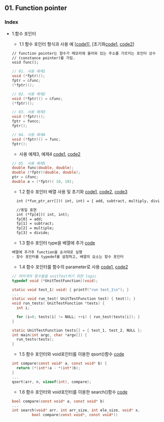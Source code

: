 
## 01. Function pointer
### Index

* 1.함수 포인터
   * 1.1 함수 포인터 형식과 사용 예 [[code1](https://github.com/csbyun-data/C-Pro/blob/main/chap02/Function_Pointer/Function_Pointer1.c)], [초기화[code1](https://github.com/csbyun-data/C-Pro/blob/main/chap02/Function_Pointer/Function_Pointer2.c), [code2](https://github.com/csbyun-data/C-Pro/blob/main/chap02/Function_Pointer/Function_Pointer3.c)]
  ```txt
  // function pointer는 함수가 메모리에 올라와 있는 주소를 가르키는 포인터 상수
  // (constance pointer)를 가짐.
  void func();
  ```
  ```c
  // 01. 사용 예제1
  void (*fptr)();
  fptr = &func;
  (*fptr)();

  // 02. 사용 예제2
  void (*fptr)() = &func;
  (*fptr)();  
  ```
  ```c
  // 03. 사용 예제3
  void (*fptr)();
  fptr = funcc;
  fptr();

  // 04. 사용 예제4
  void (*fptr)() = func;
  fptr();
  ```
    * 사용 예제3, 예제4 [code1](https://github.com/csbyun-data/C-Pro/blob/main/chap02/Function_Pointer/Func_Ptr_exam3_1.c), [code2](https://github.com/csbyun-data/C-Pro/blob/main/chap02/Function_Pointer/Func_Ptr_exam3_2.c)  
  ```c
  // 05. 사용 예제5
  double func(double, double);
  double (*fptr)(double, double);
  ptr = &func;
  double a = (*fptr)( 10, 10);
  ```
  
   * 1.2 함수 포인터 배열 사용 및 초기화 [code1](https://github.com/csbyun-data/C-Pro/blob/main/chap02/Function_Pointer/Function_Pointer_Array1.c), [code2](https://github.com/csbyun-data/C-Pro/blob/main/chap02/Function_Pointer/Function_Pointer_Array2.c), [code3](https://github.com/csbyun-data/C-Pro/blob/main/chap02/Function_Pointer/Function_Pointer_Array3.c)
  ```txt
    int (*fun_ptr_arr[])( int, int) = { add, subtract, multiply, divide};
  
    //동일 표현
    int (*fp[4])( int, int);
    fp[0] = add;
    fp[1] = subtract;
    fp[2] = multiple;
    fp[3] = divide;
  ```
  
   * 1.3 함수 포인터 type을 배열에 추가 [code](https://github.com/csbyun-data/C-Pro/blob/main/chap02/Function_Pointer/Function_Pointer_Type1.c)
  ```txt
  배열에 추가후 function을 순서대로 실행
  - 함수 포인터를 typedef를 설정하고, 배열의 요소는 함수 포인터
  ```
   * 1.4 함수 포인터를 함수의 parameter로 사용 [code1](https://github.com/csbyun-data/C-Pro/blob/main/chap02/Function_Pointer/Function_Pointer_Para1.c), [code2](https://github.com/csbyun-data/C-Pro/blob/main/chap02/Function_Pointer/Function_Pointer_Para2.c)
  ```c
  // 여러개의 함수들을 unitTest하기 위한 logic
  typedef void (*UnitTestFunction)(void);

  static void test_1( void) { printf("run test_1\n"); }
  ...
  static void run_test( UnitTestFunction test) { test(); }
  void run_tests( UnitTestFunction *tests) {
    int i;

    for (i=0; tests[i] != NULL; ++i) { run_test(tests[i]); }
  }
  
  static UnitTestFunction tests[] = { test_1, test_2, NULL };
  int main(int argc, char *argv[]) {
    run_tests(tests);
  }
  ```
   * 1.5 함수 포인터와 void포인터를 이용한 qsort()함수 [code](https://github.com/csbyun-data/C-Pro/blob/main/chap02/Function_Pointer/Function_Pointer_qsort1.c)
  ```c
  int compare(const void* a, const void* b) {
    return (*(int*)a - *(int*)b);
  }
  ...
  qsort(arr, n, sizeof(int), compare);
  ```

   * 1.6 함수 포인터와 void포인터를 이용한 search()함수 [code](https://github.com/csbyun-data/C-Pro/blob/main/chap02/Function_Pointer/Function_Pointer_Search1.c)
  ```c
  bool compare(const void* a, const void* b)
  ...
  int search(void* arr, int arr_size, int ele_size, void* x,
           bool compare(const void*, const void*))
  ```

